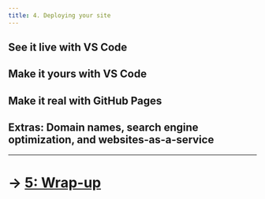 ```yaml
---
title: 4. Deploying your site
---
```


## See it live with VS Code



## Make it yours with VS Code

## Make it real with GitHub Pages

## Extras: Domain names, search engine optimization, and websites-as-a-service

---

# &rarr; [5: Wrap-up](05_WRAP.md)